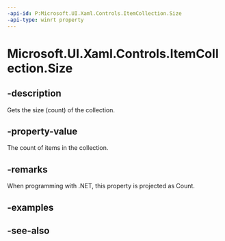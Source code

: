 ```yaml
---
-api-id: P:Microsoft.UI.Xaml.Controls.ItemCollection.Size
-api-type: winrt property
---
```


<!-- Property syntax
public uint Size { get; }
-->

# Microsoft.UI.Xaml.Controls.ItemCollection.Size

## -description
Gets the size (count) of the collection.

## -property-value
The count of items in the collection.

## -remarks
When programming with .NET, this property is projected as Count.

## -examples

## -see-also
